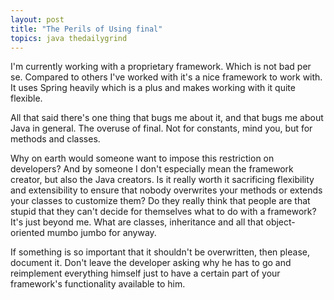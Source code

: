```yaml
---
layout: post
title: "The Perils of Using final"
topics: java thedailygrind
---
```

I'm currently working with a proprietary framework. Which is not bad per se. Compared to others I've worked with it's a nice framework to work with. It uses Spring heavily which is a plus and makes working with it quite flexible.

All that said there's one thing that bugs me about it, and that bugs me about Java in general. The overuse of final. Not for constants, mind you, but for methods and classes.

Why on earth would someone want to impose this restriction on developers? And by someone I don't especially mean the framework creator, but also the Java creators. Is it really worth it sacrificing flexibility and extensibility to ensure that nobody overwrites your methods or extends your classes to customize them? Do they really think that people are that stupid that they can't decide for themselves what to do with a framework? It's just beyond me. What are classes, inheritance and all that object-oriented mumbo jumbo for anyway.

If something is so important that it shouldn't be overwritten, then please, document it. Don't leave the developer asking why he has to go and reimplement everything himself just to have a certain part of your framework's functionality available to him.